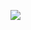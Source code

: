 ![](https://komarev.com/ghpvc/?username=Yash943&style=flat-square&color=blueviolet&label=Profile+Views)
